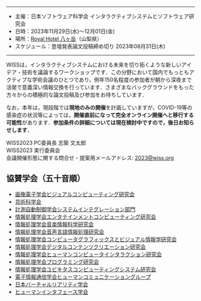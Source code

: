 ----

- 主催：日本ソフトウェア科学会 インタラクティブシステムとソフトウェア研究会
- 日時：2023年11月29日(水)～12月01日(金)
- 場所：[Royal Hotel 八ヶ岳](https://www.daiwaresort.jp/yatsugadake/index.html)（山梨県）
- スケジュール：登壇発表論文投稿締め切り 2023年08月31日(木)

----
WISSは，インタラクティブシステムにおける未来を切り拓くような新しいアイデア・技術を議論するワークショップです．この分野において国内でもっともアクティブな学術会議のひとつであり，例年150名程度の参加者が朝から深夜まで活発で意義深い情報交換を行っています．さまざまなバックグラウンドをもった方々からの積極的な論文投稿及び参加をお待ちしています．

なお，本年は，現段階では**現地のみの開催**を計画していますが，COVID-19等の感染症の状況等によっては，**開催直前になって完全オンライン開催へと移行する可能性**があります．**参加条件の詳細については現在検討中ですので，後日お知らせします．**


WISS2023 PC委員長 志築 文太郎<br />
WISS2023 実行委員会<br />
会議開催形態に関する問合せ・提案用メールアドレス: [2023@wiss.org](mailto:2023@wiss.org)

## 協賛学会（五十音順）

- [画像電子学会ビジュアルコンピューティング研究会](https://www.iieej.org/sigvc/)
- [芸術科学会](https://art-science.org/)
- [計測自動制御学会システムインテグレーション部門](https://sice-si.org/ja/)
- [情報処理学会エンタテインメントコンピューティング研究会](http://entcomp.org/sig/)
- [情報処理学会音楽情報科学研究会](http://www.sigmus.jp/)
- [情報処理学会音声言語情報処理研究会](http://www.sig-slp.jp/)
- [情報処理学会コンピュータグラフィックスとビジュアル情報学研究会](http://cgvi.jp/)
- [情報処理学会デジタルコンテンツクリエーション研究会](http://www.ipsj.or.jp/sig/dcc/)
- [情報処理学会ヒューマンコンピュータインタラクション研究会](http://www.sighci.jp/)
- [情報処理学会プログラミング研究会](https://sigpro.ipsj.or.jp/)
- [情報処理学会ユビキタスコンピューティングシステム研究会](https://sigpro.ipsj.or.jp/)
- [電子情報通信学会ヒューマンコミュニケーショングループ](http://sigubi.ipsj.or.jp/)
- [日本バーチャルリアリティ学会](https://vrsj.org/)
- [ヒューマンインタフェース学会](https://jp.his.gr.jp/)
